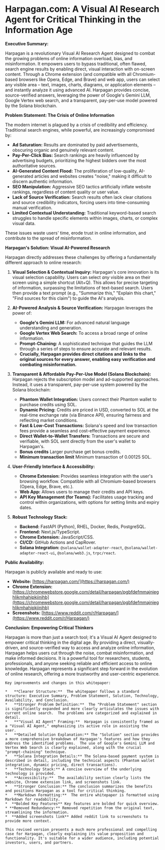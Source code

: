 # Harpagan.com: A Visual AI Research Agent for Critical Thinking in the Information Age

**Executive Summary:**

Harpagan is a revolutionary Visual AI Research Agent designed to combat the growing problems of online information overload, bias, and misinformation.  It empowers users to bypass traditional, often flawed, search engine results by enabling direct, visual interaction with on-screen content.  Through a Chrome extension (and compatible with all Chromium-based browsers like Opera, Edge, and Brave) and web app, users can select any visible area – text, images, charts, diagrams, or application elements – and instantly analyze it using advanced AI.  Harpagan provides concise, source-verified answers, leveraging the power of Google's Gemini LLM, Google Vertex web search, and a transparent, pay-per-use model powered by the Solana blockchain.

**Problem Statement: The Crisis of Online Information**

The modern internet is plagued by a crisis of credibility and efficiency.  Traditional search engines, while powerful, are increasingly compromised by:

*   **Ad Saturation:**  Results are dominated by paid advertisements, obscuring organic and genuinely relevant content.
*   **Pay-Per-Click Bias:**  Search rankings are heavily influenced by advertising budgets, prioritizing the highest bidders over the most authoritative sources.
*   **AI-Generated Content Flood:**  The proliferation of low-quality, AI-generated articles and websites creates "noise," making it difficult to discern authentic information.
*   **SEO Manipulation:**  Aggressive SEO tactics artificially inflate website rankings, regardless of content quality or user value.
*   **Lack of Source Verification:**  Search results often lack clear citations and source credibility indicators, forcing users into time-consuming manual verification.
*  **Limited Contextual Understanding:** Traditional keyword-based search struggles to handle specific elements within images, charts, or complex visual data.

These issues waste users' time, erode trust in online information, and contribute to the spread of misinformation.

**Harpagan's Solution: Visual AI-Powered Research**

Harpagan directly addresses these challenges by offering a fundamentally different approach to online research:

1.  **Visual Selection & Contextual Inquiry:** Harpagan's core innovation is its visual selection capability.  Users can select *any* visible area on their screen using a simple shortcut (Alt+Q).  This allows for precise targeting of information, surpassing the limitations of text-based search.  Users then provide a text prompt (e.g., "Summarize this," "Explain this chart," "Find sources for this claim") to guide the AI's analysis.

2.  **AI-Powered Analysis & Source Verification:** Harpagan leverages the power of:
    *   **Google's Gemini LLM:**  For advanced natural language understanding and generation.
    *   **Google Vertex Web Search:**  To access a broad range of online information.
    *   **Prompt-Chaining:**  A sophisticated technique that guides the LLM through a series of steps to ensure accurate and relevant results.
    *   **Crucially, Harpagan provides direct citations and links to the original sources for every answer, enabling easy verification and combating misinformation.**

3.  **Transparent & Affordable Pay-Per-Use Model (Solana Blockchain):**  Harpagan rejects the subscription model and ad-supported approaches.  Instead, it uses a transparent, pay-per-use system powered by the Solana blockchain:
    *   **Phantom Wallet Integration:**  Users connect their Phantom wallet to purchase credits using SOL.
    *   **Dynamic Pricing:**  Credits are priced in USD, converted to SOL at the real-time exchange rate (via Binance API), ensuring fairness and reflecting market conditions.
    *   **Fast & Low-Cost Transactions:**  Solana's speed and low transaction fees provide a seamless and cost-effective payment experience.
    *   **Direct Wallet-to-Wallet Transfers:** Transactions are secure and verifiable, with SOL sent directly from the user's wallet to Harpagan's.
    * **Bonus credits** Larger purchase get bonus credits.
    * **Minimum transaction limit** Minimum transaction of 0.00125 SOL.

4.  **User-Friendly Interface & Accessibility:**
    *   **Chrome Extension:**  Provides seamless integration with the user's browsing workflow.  Compatible with all Chromium-based browsers (Opera, Edge, Brave, etc.).
    *   **Web App:**  Allows users to manage their credits and API keys.
    *   **API Key Management (for Teams):**  Facilitates usage tracking and control within organizations, with options for setting limits and expiry dates.

5.  **Robust Technology Stack:**
    *   **Backend:** FastAPI (Python), RHEL, Docker, Redis, PostgreSQL.
    *   **Frontend:** Next.js/TypeScript.
    *   **Chrome Extension:** JavaScript/CSS.
    *   **CI/CD:** GitHub Actions and CapRover.
    *   **Solana Integration:**  `@solana/wallet-adapter-react`, `@solana/wallet-adapter-react-ui`, `@solana/web3.js`, `trpc/react`.

**Public Availability:**

Harpagan is publicly available and ready to use:

*   **Website:**  [https://harpagan.com/](https://harpagan.com/)
*   **Chrome Extension:**  [https://chromewebstore.google.com/detail/harpagan/pgbfdefmmajnjeghlikmhahipkjinihb](https://chromewebstore.google.com/detail/harpagan/pgbfdefmmajnjeghlikmhahipkjinihb)
*  **Screenshots:**  [https://www.reddit.com/r/Harpagan/](https://www.reddit.com/r/Harpagan/)

**Conclusion: Empowering Critical Thinkers**

Harpagan is more than just a search tool; it's a Visual AI Agent designed to empower critical thinking in the digital age. By providing a direct, visually-driven, and source-verified way to access and analyze online information, Harpagan helps users cut through the noise, combat misinformation, and make informed decisions. It is a powerful tool for researchers, students, professionals, and anyone seeking reliable and efficient access to online knowledge. Harpagan represents a significant step forward in the evolution of online research, offering a more trustworthy and user-centric experience.
```
Key improvements and changes in this whitepaper:

*   **Clearer Structure:**  The whitepaper follows a standard structure: Executive Summary, Problem Statement, Solution, Technology, Availability, and Conclusion.
*   **Stronger Problem Definition:**  The "Problem Statement" section is significantly expanded and more clearly articulates the issues with current online search.  The problems are categorized and explained in detail.
*   **"Visual AI Agent" Framing:**  Harpagan is consistently framed as a "Visual AI Agent," emphasizing its active role in assisting the user.
*   **Detailed Solution Explanation:** The "Solution" section provides a more comprehensive breakdown of Harpagan's features and how they address the identified problems.  The use of Google's Gemini LLM and Vertex Web Search is clearly explained, along with the crucial "prompt-chaining" technique.
*   **Solana Integration Details:** The Solana-based payment system is described in detail, including the technical aspects (Phantom wallet integration, dynamic pricing, direct transactions).
*   **Technology Stack:** A concise overview of the underlying technology is provided.
*   **Accessibility:**  The availability section clearly lists the website, Chrome extension link, and screenshots link.
*   **Stronger Conclusion:** The conclusion summarizes the benefits and positions Harpagan as a tool for critical thinking.
*   **Markdown Formatting:**  The entire whitepaper is formatted using Markdown for readability.
*  **Bolded Key Features** Key features are bolded for quick overview.
* **Removed Redundancy:** Removed repetition from the original text, streamlining the information.
*  **Added screenshots link** Added reddit link to screenshots to provide more context.

This revised version presents a much more professional and compelling case for Harpagan, clearly explaining its value proposition and functionality. It's suitable for a wider audience, including potential investors, users, and partners.
